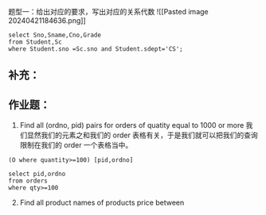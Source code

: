 题型一：给出对应的要求，写出对应的关系代数
![[Pasted image 20240421184636.png]]

```
select Sno,Sname,Cno,Grade
from Student,Sc
where Student.sno =Sc.sno and Student.sdept='CS';
```

## 补充：


## 作业题：
1. Find all (ordno, pid) pairs for orders of quatity equal to 1000 or more
我们显然我们的元素之和我们的 order 表格有关，于是我们就可以把我们的查询限制在我们的 order 一个表格当中。
```
(O where quantity>=100) [pid,ordno]
```

```
select pid,ordno
from orders
where qty>=100
```

2. Find all product names of products price between 